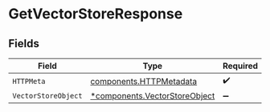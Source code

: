 # GetVectorStoreResponse


## Fields

| Field                                                                         | Type                                                                          | Required                                                                      | Description                                                                   |
| ----------------------------------------------------------------------------- | ----------------------------------------------------------------------------- | ----------------------------------------------------------------------------- | ----------------------------------------------------------------------------- |
| `HTTPMeta`                                                                    | [components.HTTPMetadata](../../models/components/httpmetadata.md)            | :heavy_check_mark:                                                            | N/A                                                                           |
| `VectorStoreObject`                                                           | [*components.VectorStoreObject](../../models/components/vectorstoreobject.md) | :heavy_minus_sign:                                                            | OK                                                                            |
